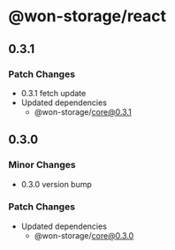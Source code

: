 # @won-storage/react

## 0.3.1

### Patch Changes

- 0.3.1 fetch update
- Updated dependencies
  - @won-storage/core@0.3.1

## 0.3.0

### Minor Changes

- 0.3.0 version bump

### Patch Changes

- Updated dependencies
  - @won-storage/core@0.3.0
